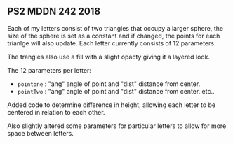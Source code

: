 ## PS2 MDDN 242 2018

Each of my letters consist of two triangles that occupy a larger sphere, the size of the sphere is set as a constant and if changed, the points for each trianlge will also update. Each letter currently consists of 12 parameters.

The trangles also use a fill with a slight opacty giving it a layered look.

The 12 parameters per letter:
  * `pointone` : "ang" angle of point and "dist" distance from center.
  * `pointTwo` : "ang" angle of point and "dist" distance from center.
  etc..

Added code to determine difference in height, allowing each letter to be centered in relation to each other.

Also slightly altered some parameters for particular letters to allow for more space between letters.

